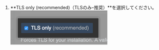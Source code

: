 1. **TLS only (recommended)（TLSのみｰ推奨）**を選択してください。 ![TLS onlyを選択するチェックボックス](/assets/images/enterprise/management-console/tls-only.png)

